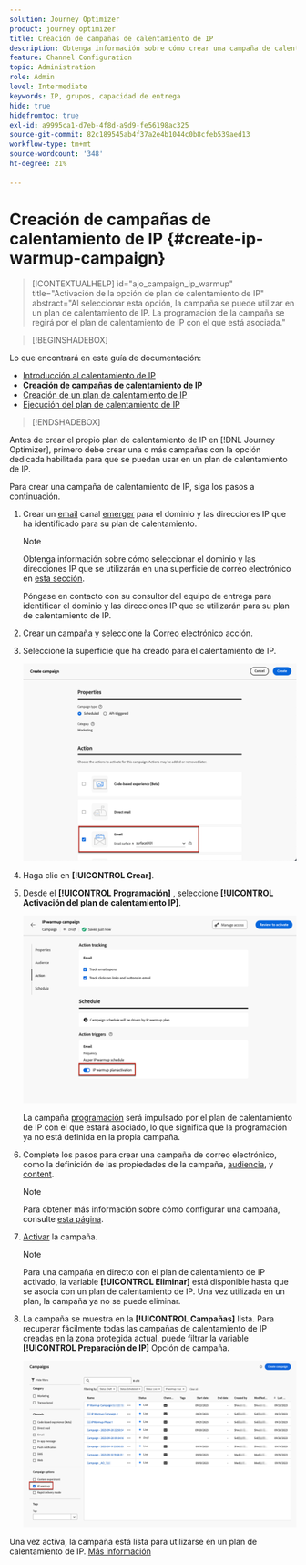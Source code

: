```yaml
---
solution: Journey Optimizer
product: journey optimizer
title: Creación de campañas de calentamiento de IP
description: Obtenga información sobre cómo crear una campaña de calentamiento de IP
feature: Channel Configuration
topic: Administration
role: Admin
level: Intermediate
keywords: IP, grupos, capacidad de entrega
hide: true
hidefromtoc: true
exl-id: a9995ca1-d7eb-4f8d-a9d9-fe56198ac325
source-git-commit: 82c189545ab4f37a2e4b1044c0b8cfeb539aed13
workflow-type: tm+mt
source-wordcount: '348'
ht-degree: 21%

---
```


# Creación de campañas de calentamiento de IP {#create-ip-warmup-campaign}

>[!CONTEXTUALHELP]
>id="ajo_campaign_ip_warmup"
>title="Activación de la opción de plan de calentamiento de IP"
>abstract="Al seleccionar esta opción, la campaña se puede utilizar en un plan de calentamiento de IP. La programación de la campaña se regirá por el plan de calentamiento de IP con el que está asociada."

>[!BEGINSHADEBOX]

Lo que encontrará en esta guía de documentación:

* [Introducción al calentamiento de IP](ip-warmup-gs.md)
* **[Creación de campañas de calentamiento de IP](ip-warmup-campaign.md)**
* [Creación de un plan de calentamiento de IP](ip-warmup-plan.md)
* [Ejecución del plan de calentamiento de IP](ip-warmup-execution.md)

>[!ENDSHADEBOX]

Antes de crear el propio plan de calentamiento de IP en [!DNL Journey Optimizer], primero debe crear una o más campañas con la opción dedicada habilitada para que se puedan usar en un plan de calentamiento de IP.

Para crear una campaña de calentamiento de IP, siga los pasos a continuación.

1. Crear un [email](../email/email-settings.md) canal [emerger](channel-surfaces.md) para el dominio y las direcciones IP que ha identificado para su plan de calentamiento.

   >[!NOTE]
   >
   >Obtenga información sobre cómo seleccionar el dominio y las direcciones IP que se utilizarán en una superficie de correo electrónico en [esta sección](../email/email-settings.md#subdomains-and-ip-pools).
   >
   >Póngase en contacto con su consultor del equipo de entrega para identificar el dominio y las direcciones IP que se utilizarán para su plan de calentamiento de IP.<!--TBC-->

1. Crear un [campaña](../campaigns/create-campaign.md) y seleccione la [Correo electrónico](../email/create-email.md#create-email-journey-campaign) acción.

1. Seleccione la superficie que ha creado para el calentamiento de IP.

   ![](assets/ip-warmup-campaign-surface.png)

   <!--You must use the same surface as the one that will be used for the asociated IP warmup plan. [Learn how to create an IP warmup plan](#create-ip-warmup-plan)-->

1. Haga clic en **[!UICONTROL Crear]**.

1. Desde el **[!UICONTROL Programación]** , seleccione **[!UICONTROL Activación del plan de calentamiento IP]**.

   ![](assets/ip-warmup-campaign-plan-activation.png)

   La campaña [programación](../campaigns/create-campaign.md#schedule) será impulsado por el plan de calentamiento de IP con el que estará asociado, lo que significa que la programación ya no está definida en la propia campaña.

1. Complete los pasos para crear una campaña de correo electrónico, como la definición de las propiedades de la campaña, [audiencia](../audience/about-audiences.md)<!--best practices for IP warmup in terms of audience?-->, y [content](../email/get-started-email-design.md#key-steps).

   >[!NOTE]
   >
   >Para obtener más información sobre cómo configurar una campaña, consulte [esta página](../campaigns/get-started-with-campaigns.md).

1. [Activar](../campaigns/review-activate-campaign.md) la campaña.

   >[!NOTE]
   >
   >Para una campaña en directo con el plan de calentamiento de IP activado, la variable **[!UICONTROL Eliminar]** está disponible hasta que se asocia con un plan de calentamiento de IP. Una vez utilizada en un plan, la campaña ya no se puede eliminar.

1. La campaña se muestra en la **[!UICONTROL Campañas]** lista. Para recuperar fácilmente todas las campañas de calentamiento de IP creadas en la zona protegida actual, puede filtrar la variable **[!UICONTROL Preparación de IP]** Opción de campaña.

   ![](assets/ip-warmup-campaign-filter.png)

Una vez activa, la campaña está lista para utilizarse en un plan de calentamiento de IP. [Más información](ip-warmup-plan.md)

<!--Any recommendations when defining an audience? i.e do you have to include all your database or a limited number or according to your Excel file?-->
